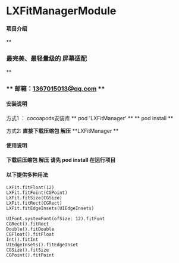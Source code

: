 # LXFitManagerModule

#### 项目介绍
 **

### 最完美、最轻量级的 屏幕适配
** 

### ** 邮箱：1367015013@qq.com **

#### 安装说明
方式1 ： cocoapods安装库 
        ** pod 'LXFitManager' **
        ** pod install ** 

方式2:   **直接下载压缩包 解压**    **LXFitManager **   

#### 使用说明
 **下载后压缩包 解压   请先 pod install  在运行项目** 
  
#### 以下提供多种用法
```
LXFit.fitFloat(12)
LXFit.fitFoint(CGPoint)
LXFit.fitSize(CGSize)
LXFit.fitRect(CGRect)
LXFit.fitEdgeInsets(UIEdgeInsets)

UIFont.systemFont(ofSize: 12).fitFont
CGRect().fitRect
Double().fitDouble
CGFloat().fitFloat
Int().fitInt
UIEdgeInsets().fitEdgeInset
CGSize().fitSize
CGPoint().fitPoint

```


